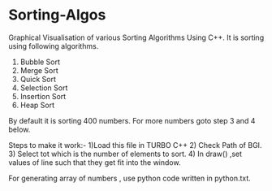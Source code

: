 # Sorting-Algos
Graphical Visualisation of various Sorting Algorithms Using C++.
It is sorting using following algorithms.
1) Bubble Sort
2) Merge Sort
3) Quick Sort
4) Selection Sort
5) Insertion Sort
6) Heap Sort

By default it is sorting 400 numbers.
For more numbers goto step 3 and 4 below.


Steps to make it work:-
1)Load this file in TURBO C++
2) Check Path of BGI.
3) Select tot which is the number of elements to sort.
4) In draw() ,set values of line such that they get fit into the window.



For generating array of numbers , use python code written in python.txt.
